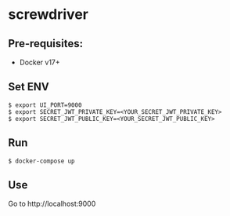 # screwdriver

## Pre-requisites:
  - Docker v17+

## Set ENV
```
$ export UI_PORT=9000
$ export SECRET_JWT_PRIVATE_KEY=<YOUR_SECRET_JWT_PRIVATE_KEY>
$ export SECRET_JWT_PUBLIC_KEY=<YOUR_SECRET_JWT_PUBLIC_KEY>
```

## Run
```
$ docker-compose up
```

## Use

 Go to http://localhost:9000
